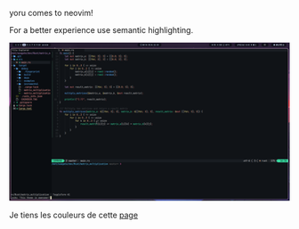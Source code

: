 yoru comes to neovim!

For a better experience use semantic highlighting.

<img src="images/example.png" width=800>

Je tiens les couleurs de cette [page](https://github.com/rxyhn/yoru)
